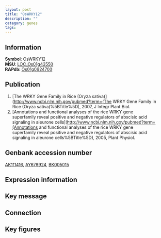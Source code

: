 ```yaml
---
layout: post
title: "OsWRKY12"
description: ""
category: genes
tags: 
---
```


## Information
__Symbol__: OsWRKY12  
__MSU__: [LOC_Os01g43550](http://rice.plantbiology.msu.edu/cgi-bin/ORF_infopage.cgi?orf=LOC_Os01g43550)  
__RAPdb__: [Os01g0624700](http://rapdb.dna.affrc.go.jp/viewer/gbrowse_details/irgsp1?name=Os01g0624700)  

## Publication
1. [The WRKY Gene Family in Rice (Oryza sativa)](http://www.ncbi.nlm.nih.gov/pubmed?term=(The WRKY Gene Family in Rice (Oryza sativa)%5BTitle%5D), 2007, J Integr Plant Biol.
2. [Annotations and functional analyses of the rice WRKY gene superfamily reveal positive and negative regulators of abscisic acid signaling in aleurone cells](http://www.ncbi.nlm.nih.gov/pubmed?term=(Annotations and functional analyses of the rice WRKY gene superfamily reveal positive and negative regulators of abscisic acid signaling in aleurone cells%5BTitle%5D), 2005, Plant Physiol.

## Genbank accession number
[AK111416](http://www.ncbi.nlm.nih.gov/nuccore/AK111416), [AY676924](http://www.ncbi.nlm.nih.gov/nuccore/AY676924), [BK005015](http://www.ncbi.nlm.nih.gov/nuccore/BK005015)

## Expression information

## Key message

## Connection

## Key figures


